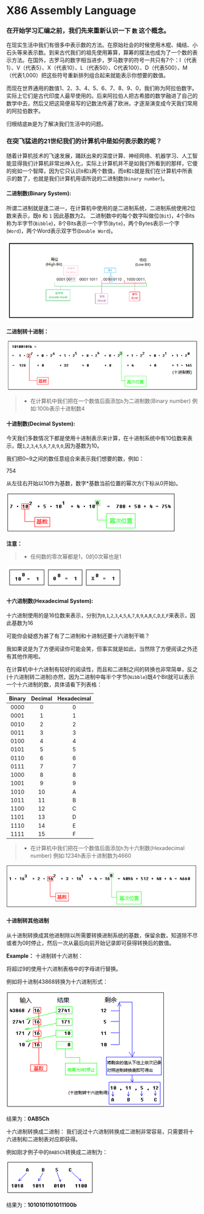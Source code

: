 # X86 Assembly Language

### 在开始学习汇编之前，我们先来重新认识一下 `数` 这个概念。

在现实生活中我们有很多中表示数的方法。在原始社会的时候使用木棍、绳结、小石头等来表示数。到来古代我们的祖先使用筹算，算筹的摆法也成为了一个数的表示方法。在国外，古罗马的数字相当进步，罗马数字的符号一共只有7个：I（代表1）、V（代表5）、X（代表10）、L（代表50）、C代表100）、D（代表500）、M（代表1,000）把这些符号重新排列组合起来就能表示你想要的数值。

而现在世界通用的数值1、2、3、4、5、6、7、8、9、0，我们称为阿拉伯数字。实际上它们是古代印度人最早使用的。后来阿拉伯人把古希腊的数学融进了自己的数学中去，然后又把这简便易写的记数法传遍了欧洲，才逐渐演变成今天我们常用的阿拉伯数字。

 归根结底`数`是为了解决我们生活中的问题。

### 在突飞猛进的21世纪我们的计算机中是如何表示数的呢？

随着计算机技术的飞速发展，踊跃出来的深度计算、神经网络、机器学习、人工智能显得我们计算机非常出神入化，实际上计算机并不是如我们所看到的那样，它傻的宛如一个智障，因为它只认识`0`和`1`两个数值，而`0`和`1`就是我们在计算机中所表示的数了，也就是我们计算机用语所说的二进制数(`Binary number`)。

#### 二进制数(Binary System):
所谓二进制就是逢二进一，在计算机中使用的是二进制系统，二进制系统使用2位数来表示，既`0` 和 `1` 因此基数为2。
二进制数中的每个数字叫做位(`Bit`)，4个Bits称为半字节(`Bibble`)，8个Bits表示一个字节(`Byte`)，两个Bytes表示一个字(`Word`)，两个Word表示双字节(`Double Word`)。

![二进制](/Images/binary.png)

**二进制转十进制：**

![二进制转十进制](/Images/binary2decimal.png)

> * 在计算机中我们把在一个数值后面添加`b`为二进制数(Binary number)
    例如:100b表示十进制数4

#### 十进制数(Decimal System):

今天我们多数情况下都是使用十进制表示来计算，在十进制系统中有10位数来表示，既`1`,`2`,`3`,`4`,`5`,`6`,`7`,`8`,`9`,`0`,因为基数为10。

我们把0~9之间的数任意组合来表示我们想要的数，例如：

754

从左往右开始以10作为基数，数字*基数当前位置的幂次方(下标从0开始)。

![十进制](/Images/decimal.png)

**注意：**
> * 任何数的零次幂都是1，0的0次幂也是1

![0次幂](/Images/power_zero.png)

#### 十六进制数(Hexadecimal System):
十六进制使用的是16位数来表示，分别为`0`,`1`,`2`,`3`,`4`,`5`,`6`,`7`,`8`,`9`,`A`,`B`,`C`,`D`,`E`,`F`来表示，因此基数为16

可能你会疑惑为甚了有了二进制和十进制还要十六进制干嘛？

我如果说是为了方便阅读你可能会笑，但事实就是如此，当然除了方便阅读之外还有其他作用啦。

在计算机中十六进制有较好的阅读性，而且和二进制之间的转换也非常简单，反之(十六进制转二进制)亦然，因为二进制中每半个字节(`Nibble`)既4个Bit就可以表示一个十六进制的数，具体请看下列表格：

Binary    |     Decimal     |     Hexadecimal
:----:    |      :----:     |       :----:
0000      |       0         |         0
0001      |       1         |         1
0010      |       2         |         2
0011      |       3         |         3
0100      |       4         |         4
0101      |       5         |         5
0110      |       6         |         6
0111      |       7         |         7
1000      |       8         |         8
1001      |       9         |         9
1010      |       10        |         A
1011      |       11        |         B
1100      |       12        |         C
1101      |       13        |         D
1110      |       14        |         E
1111      |       15        |         F

> * 在计算机中我们把在一个数值后面添加`h`为十六制数(Hexadecimal number)
    例如:1234h表示十进制数为4660

![十六进制转十进制](/Images/hexadecimal2decimal.png)

#### 十进制转其他进制

从十进制转换成其他进制除以所需要转换进制系统的基数，保留余数，知道除不尽或者为0时停止，然后一次从最后向前开始记录即可获得转换后的数值。

**Example：**
十进制转十六进制：

将超过9的使用十六进制表格中的字母进行替换。

例如将十进制43868转换为十六进制形式：

![十进制转换十六进制](/Images/hexadecimal_convert.png)

结果为：**0AB5Ch**

十六进制转换成二进制：
我们说过十六进制转换成二进制非常容易，只需要将十六进制和二进制表对应即获得。

例如刚才例子中的`0AB5Ch`转换成二进制为：

![十六进制转二进制](/Images/hexadecimal2binary.png)

结果为：**1010101101011100b**
